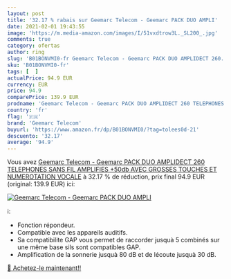 ```yaml
---
layout: post
title: '32.17 % rabais sur Geemarc Telecom - Geemarc PACK DUO AMPLI'
date: 2021-02-01 19:43:55
image: 'https://m.media-amazon.com/images/I/51vxdtrow3L._SL200_.jpg'
comments: true
category: ofertas
author: ring
slug: 'B01BONVMI0-fr Geemarc Telecom - Geemarc PACK DUO AMPLIDECT 260...'
sku: 'B01BONVMI0-fr'
tags: [  ]
actualPrice: 94.9 EUR
currency: EUR
price: 94.9
comparePrice: 139.9 EUR
prodname: 'Geemarc Telecom - Geemarc PACK DUO AMPLIDECT 260 TELEPHONES SANS FIL AMPLIFIES +50db AVEC GROSSES TOUCHES ET NUMEROTATION VOCALE'
country: 'fr'
flag: '🇫🇷'
brand: 'Geemarc Telecom'
buyurl: 'https://www.amazon.fr/dp/B01BONVMI0/?tag=tolees0d-21'
descuento: '32.17'
average: '94.9'
---
```


Vous avez [Geemarc Telecom - Geemarc PACK DUO AMPLIDECT 260 TELEPHONES SANS FIL AMPLIFIES +50db AVEC GROSSES TOUCHES ET NUMEROTATION VOCALE](https://www.amazon.fr/dp/B01BONVMI0/?tag=tolees0d-21)  à  32.17 % de réduction, prix final  94.9 EUR (original: 139.9 EUR) ici:

[![Geemarc Telecom - Geemarc PACK DUO AMPLI](https://m.media-amazon.com/images/I/51vxdtrow3L._SL200_.jpg)](https://www.amazon.fr/dp/B01BONVMI0/?tag=tolees0d-21)

ℹ️:

- Fonction répondeur.
- Compatible avec les appareils auditifs.
- Sa compatibilite GAP vous permet de raccorder jusquà 5 combinés sur une même base sils sont compatibles GAP.
- Amplification de la sonnerie jusquà 80 dB et de lécoute jusquà 30 dB.

[🛒 Achetez-le maintenant!!](https://www.amazon.fr/dp/B01BONVMI0/?tag=tolees0d-21)
